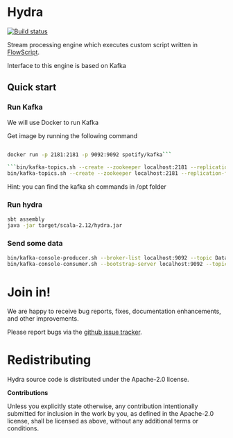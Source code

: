 # Hydra

[![Build status](https://travis-ci.org/carldata/hydra.svg?branch=master)](https://travis-ci.org/carldata/hydra)

Stream processing engine which executes custom script written in [FlowScript](http://github.com/carldata/flow-script).

Interface to this engine is based on Kafka
 
## Quick start

### Run Kafka

We will use Docker to run Kafka

Get image by running the following command

```docker pull spotify/kafka
```

```bash
docker run -p 2181:2181 -p 9092:9092 spotify/kafka```

```bin/kafka-topics.sh --create --zookeeper localhost:2181 --replication-factor 1 --partitions 1 --topic DataIn
bin/kafka-topics.sh --create --zookeeper localhost:2181 --replication-factor 1 --partitions 1 --topic DataOut
```
Hint: you can find the kafka sh commands in /opt folder

### Run hydra
 
 ```bash
sbt assembly
java -jar target/scala-2.12/hydra.jar 
 ```

### Send some data
```bash
bin/kafka-console-producer.sh --broker-list localhost:9092 --topic DataIn
bin/kafka-console-consumer.sh --bootstrap-server localhost:9092 --topic DataOut --from-beginning
```

 
# Join in!

We are happy to receive bug reports, fixes, documentation enhancements,
and other improvements.

Please report bugs via the
[github issue tracker](http://github.com/carldata/hydra/issues).



# Redistributing

Hydra source code is distributed under the Apache-2.0 license.

**Contributions**

Unless you explicitly state otherwise, any contribution intentionally submitted
for inclusion in the work by you, as defined in the Apache-2.0 license, shall be
licensed as above, without any additional terms or conditions.
